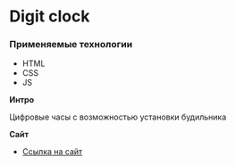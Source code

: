 # Digit clock

### Применяемые технологии
* HTML
* CSS
* JS

**Интро**

Цифровые часы с возможностью установки будильника

**Сайт**

* [Ссылка на сайт](https://aleksandrmenshchikov.github.io/digit_clock/index.html)



